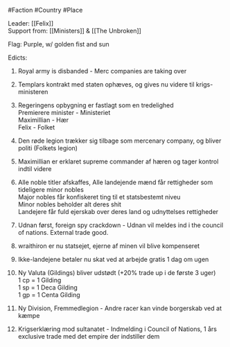 #Faction 
#Country 
#Place

Leader: [[Felix]]  
Support from: [[Ministers]] & [[The Unbroken]]

Flag: Purple, w/ golden fist and sun

Edicts:

1.  Royal army is disbanded - Merc companies are taking over
    
2.  Templars kontrakt med staten ophæves, og gives nu videre til krigs-ministeren
    
3.  Regeringens opbygning er fastlagt som en tredelighed  
    Premierere minister - Ministeriet  
    Maximillian - Hær  
    Felix - Folket
    
4.  Den røde legion trækker sig tilbage som mercenary company, og bliver politi (Folkets legion)
    
5.  Maximillian er erklaret supreme commander af hæren og tager kontrol indtil videre
    
6.  Alle noble titler afskaffes, Alle landejende mænd får rettigheder som tideligere minor nobles  
    Major nobles får konfiskeret ting til et statsbestemt niveu  
    Minor nobles beholder alt deres shit  
    Landejere får fuld ejerskab over deres land og udnyttelses rettigheder
    
7.  Udnan først, foreign spy crackdown - Udnan vil meldes ind i the council of nations. External trade good.
    
8.  wraithiron er nu statsejet, ejerne af minen vil blive kompenseret
    
9.  Ikke-landejene betaler nu skat ved at arbejde gratis 1 dag om ugen
    
10.  Ny Valuta (Gildings) bliver udstødt (+20% trade up i de første 3 uger)  
    1 cp = 1 Gilding  
    1 sp = 1 Deca Gilding  
    1 gp = 1 Centa Gilding
    
11.  Ny Division, Fremmedlegion - Andre racer kan vinde borgerskab ved at kæmpe
    
12.  Krigserklæring mod sultanatet - Indmelding i Council of Nations, 1 års exclusive trade med det empire der indstiller dem
